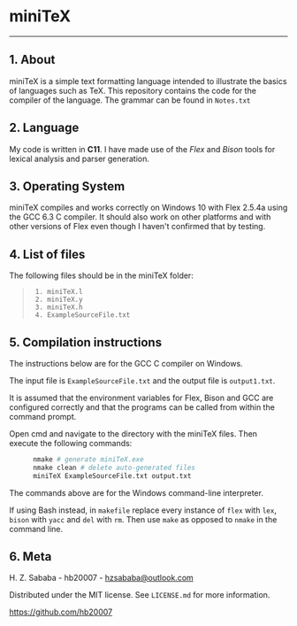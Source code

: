 # miniTeX

***
								
## 1. About

miniTeX is a simple text formatting language intended to illustrate the basics of languages such as TeX. This repository contains the code for the compiler of the language. The grammar can be found in `Notes.txt`

## 2. Language

My code is written in **C11**. I have made use of the _Flex_ and _Bison_ tools for lexical analysis and parser generation.


## 3. Operating System

miniTeX compiles and works correctly on Windows 10 with Flex 2.5.4a using the GCC 6.3 C compiler. It should also work on other platforms and with other versions of Flex even though I haven't confirmed that by testing.

## 4. List of files

The following files should be in the miniTeX folder:
>      1. miniTeX.l
>      2. miniTeX.y
>      3. miniTeX.h
>      4. ExampleSourceFile.txt


## 5. Compilation instructions

The instructions below are for the GCC C compiler on Windows.
	  
The input file is `ExampleSourceFile.txt` and the output file is `output1.txt`.

It is assumed that the environment variables for Flex, Bison and GCC are configured correctly and that the programs can be called from within the command prompt.

Open cmd and navigate to the directory with the miniTeX files. Then execute the following commands:

```sh
      nmake # generate miniTeX.exe
	  nmake clean # delete auto-generated files
  	  miniTeX ExampleSourceFile.txt output.txt
```

The commands above are for the Windows command-line interpreter.

If using Bash instead, in `makefile` replace every instance of `flex` with `lex`, `bison` with `yacc` and `del` with `rm`. Then use `make` as opposed to `nmake` in the command line.

## 6. Meta

H. Z. Sababa - hb20007 - hzsababa@outlook.com

Distributed under the MIT license. See `LICENSE.md` for more information.

https://github.com/hb20007